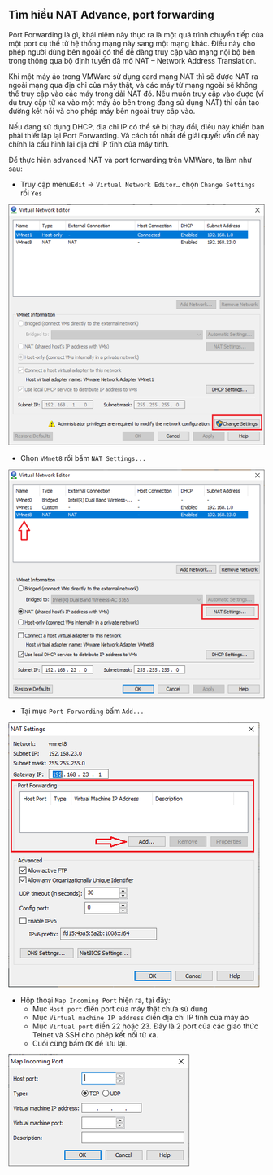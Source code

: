 ## Tìm hiểu NAT Advance, port forwarding

Port Forwarding là gì, khái niệm này thực ra là một quá trình chuyển tiếp của một port cụ thể từ hệ thống mạng này sang một mạng khác. Điều này cho phép người dùng bên ngoài có thể dễ dàng truy cập vào mạng nội bộ bên trong thông qua bộ định tuyến đã mở NAT – Network Address Translation.

Khi một máy ảo trong VMWare sử dụng card mạng NAT thì sẽ được NAT ra ngoài mạng qua địa chỉ của máy thật, và các máy từ mạng ngoài sẽ không thể truy cập vào các máy trong dải NAT đó. Nếu muốn truy cập vào được (ví dụ truy cập từ xa vào một máy ảo bên trong đang sử dụng NAT) thì cần tạo đường kết nối và cho phép máy bên ngoài truy câp vào.

Nếu đang sử dụng DHCP, địa chỉ IP có thể sẽ bị thay đổi, điều này khiến bạn phải thiết lập lại Port Forwarding. Và cách tốt nhất để giải quyết vấn đề này chính là cấu hình lại địa chỉ IP tĩnh của máy tính.

Để thực hiện advanced NAT và port forwarding trên VMWare, ta làm như sau:

- Truy cập menu`Edit` -> `Virtual Network Editor…` chọn `Change Settings` rồi `Yes`
<img src="img/01.PNG">

- Chọn `VMnet8` rồi bấm `NAT Settings...`
<img src="img/13.PNG">

- Tại mục `Port Forwarding` bấm `Add...`
<img src="img/14.png">

- Hộp thoại `Map Incoming Port` hiện ra, tại đây:
	- Mục `Host port` điền port của máy thật chưa sử dụng
	- Mục `Virtual machine IP address` điền địa chỉ IP tĩnh của máy ảo
	- Mục `Virtual port` điền 22 hoặc 23. Đây là 2 port của các giao thức Telnet và SSH cho phép kết nối từ xa.
	- Cuối cùng bấm `OK` để lưu lại.
<img src="img/15.PNG">